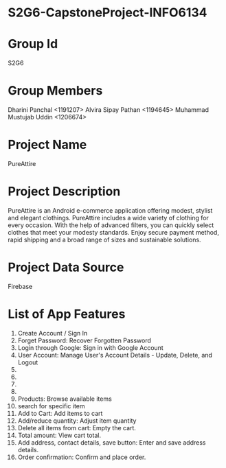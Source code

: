 # S2G6-CapstoneProject-INFO6134
# Group Id
S2G6

# Group Members
Dharini Panchal <1191207>
Alvira Sipay Pathan <1194645>
Muhammad Mustujab Uddin <1206674>

# Project Name
PureAttire

# Project Description
PureAttire is an Android e-commerce application offering modest, stylist and elegant clothings. PureAttire includes a wide variety of clothing for every occasion. With the help of advanced filters, you can quickly select clothes that meet your modesty standards. Enjoy secure payment method, rapid shipping and a broad range of sizes and sustainable solutions. 

# Project Data Source
Firebase

# List of App Features
1. Create Account / Sign In 
2. Forget Password: Recover Forgotten Password
3. Login through Google: Sign in with Google Account
4. User Account: Manage User's Account Details - Update, Delete, and Logout
5.
6.
7.
8.
9. Products: Browse available items
10. search for specific item
11. ⁠Add to Cart: Add items to cart
12. Add/reduce quantity: Adjust item quantity
13. Delete all items from cart: Empty the cart.
14. Total amount: View cart total.
15. Add address, contact details, save button: Enter and save address details.
16. Order confirmation: Confirm and place order.
